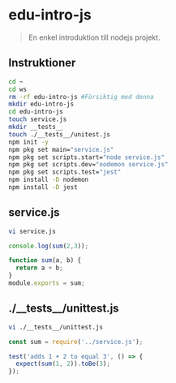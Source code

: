 # edu-intro-js

> En enkel introduktion till nodejs projekt.

## Instruktioner

```bash
cd ~
cd ws
rm -rf edu-intro-js #Försiktig med denna
mkdir edu-intro-js
cd edu-intro-js
touch service.js
mkdir __tests__
touch ./__tests__/unitest.js
npm init -y
npm pkg set main="service.js"
npm pkg set scripts.start="node service.js" 
npm pkg set scripts.dev="nodemon service.js" 
npm pkg set scripts.test="jest"
npm install -D nodemon
npm install -D jest
```

## service.js

```bash 
vi service.js
```

```js
console.log(sum(2,3));

function sum(a, b) {
  return a + b;
}
module.exports = sum;
```
 
## ./\_\_tests\_\_/unittest.js

```bash 
vi ./__tests__/unittest.js
```

```js
const sum = require('../service.js');

test('adds 1 + 2 to equal 3', () => {
  expect(sum(1, 2)).toBe(3);
});
```
